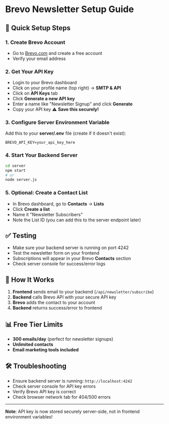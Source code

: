 # Brevo Newsletter Setup Guide

## 🚀 Quick Setup Steps

### 1. Create Brevo Account
- Go to [Brevo.com](https://app.brevo.com) and create a free account
- Verify your email address

### 2. Get Your API Key
- Login to your Brevo dashboard
- Click on your profile name (top right) → **SMTP & API**
- Click on **API Keys** tab
- Click **Generate a new API key**
- Enter a name like "Newsletter Signup" and click **Generate**
- Copy your API key ⚠️ **Save this securely!**

### 3. Configure Server Environment Variable
Add this to your **server/.env** file (create if it doesn't exist):
```
BREVO_API_KEY=your_api_key_here
```

### 4. Start Your Backend Server
```bash
cd server
npm start
# or
node server.js
```

### 5. Optional: Create a Contact List
- In Brevo dashboard, go to **Contacts** → **Lists**
- Click **Create a list**
- Name it "Newsletter Subscribers"
- Note the List ID (you can add this to the server endpoint later)

## ✅ Testing
- Make sure your backend server is running on port 4242
- Test the newsletter form on your frontend
- Subscriptions will appear in your Brevo **Contacts** section
- Check server console for success/error logs

## 🔧 How It Works
1. **Frontend** sends email to your backend (`/api/newsletter/subscribe`)
2. **Backend** calls Brevo API with your secure API key
3. **Brevo** adds the contact to your account
4. **Backend** returns success/error to frontend

## 📊 Free Tier Limits
- **300 emails/day** (perfect for newsletter signups)
- **Unlimited contacts**
- **Email marketing tools included**

## 🛠️ Troubleshooting
- Ensure backend server is running: `http://localhost:4242`
- Check server console for API key errors
- Verify Brevo API key is correct
- Check browser network tab for 404/500 errors

---

**Note**: API key is now stored securely server-side, not in frontend environment variables! 
